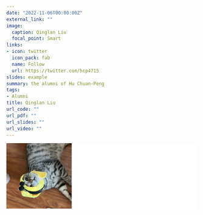 ```yaml
---
date: "2022-11-06T00:00:00Z"
external_link: ""
image:
  caption: Qinglan Liu
  focal_point: Smart
links:
- icon: twitter
  icon_pack: fab
  name: Follow
  url: https://twitter.com/hcp4715
slides: example
summary: the alumni of Hu Chuan-Peng
tags:
- Alumni
title: Qinglan Liu
url_code: ""
url_pdf: ""
url_slides: ""
url_video: ""
---
```

![](images/lql1.png)

